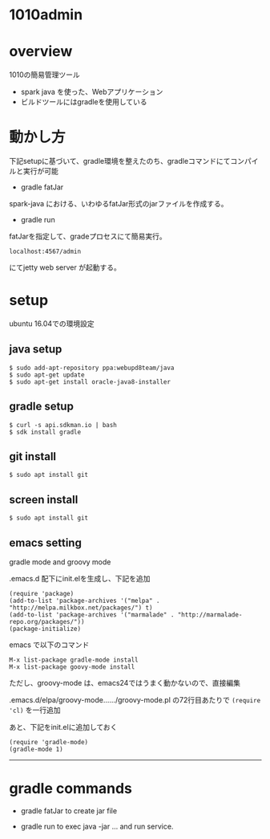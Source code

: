 1010admin
=========

# overview

1010の簡易管理ツール

* spark java を使った、Webアプリケーション
* ビルドツールにはgradleを使用している

# 動かし方

下記setupに基づいて、gradle環境を整えたのち、gradleコマンドにてコンパイルと実行が可能

* gradle fatJar

spark-java における、いわゆるfatJar形式のjarファイルを作成する。

* gradle run

fatJarを指定して、gradeプロセスにて簡易実行。

    localhost:4567/admin
    
にてjetty web server が起動する。

# setup

ubuntu 16.04での環境設定

## java setup

    $ sudo add-apt-repository ppa:webupd8team/java
    $ sudo apt-get update
    $ sudo apt-get install oracle-java8-installer

## gradle setup

    $ curl -s api.sdkman.io | bash
    $ sdk install gradle

## git install

    $ sudo apt install git

## screen install

    $ sudo apt install git

## emacs setting

gradle mode and groovy mode

.emacs.d 配下にinit.elを生成し、下記を追加

    (require 'package)
    (add-to-list 'package-archives '("melpa" . "http://melpa.milkbox.net/packages/") t)
    (add-to-list 'package-archives '("marmalade" . "http://marmalade-repo.org/packages/"))
    (package-initialize)

emacs で以下のコマンド

    M-x list-package gradle-mode install
    M-x list-package goovy-mode install

ただし、groovy-mode は、emacs24ではうまく動かないので、直接編集

.emacs.d/elpa/groovy-mode....../groovy-mode.pl の72行目あたりで
`(require 'cl)`
を一行追加

あと、下記をinit.elに追加しておく

    (require 'gradle-mode)
    (gradle-mode 1)

----

# gradle commands

* gradle fatJar to create jar file

* gradle run to exec java -jar ... and run service.
